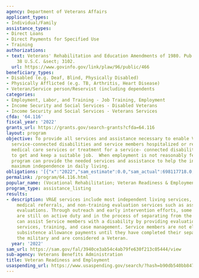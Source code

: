 ```yaml
---
agency: Department of Veterans Affairs
applicant_types:
- Individual/Family
assistance_types:
- Direct Loans
- Direct Payments for Specified Use
- Training
authorizations:
- text: Veterans' Rehabilitation and Education Amendments of 1980. Pub. L. 96, 466.
    38 U.S.C. &sect; 3102.
  url: https://www.govinfo.gov/link/plaw/96/public/466
beneficiary_types:
- Disabled (e.g. Deaf, Blind, Physically Disabled)
- Physically Afflicted (e.g. TB, Arthritis, Heart Disease)
- Veteran/Service person/Reservist (including dependents
categories:
- Employment, Labor, and Training - Job Training, Employment
- Income Security and Social Services - Disabled Veterans
- Income Security and Social Services - Veterans Services
cfda: '64.116'
fiscal_year: '2022'
grants_url: https://grants.gov/search-grants?cfda=64.116
layout: program
objective: To provide all services and assistance necessary to enable Veterans with
  service-connected disabilities and service members hospitalized or receiving outpatient
  medical care services or treatment for a service- connected disability pending discharge
  to get and keep a suitable job.  When employment is not reasonably feasible, the
  program can provide the needed services and assistance to help the individual achieve
  maximum independence in daily living.
obligations: '[{"x":"2022","sam_estimate":0.0,"sam_actual":698117718.0,"usa_spending_actual":717134988.0},{"x":"2023","sam_estimate":710499641.0,"sam_actual":0.0,"usa_spending_actual":821576201.0},{"x":"2024","sam_estimate":651524080.0,"sam_actual":0.0,"usa_spending_actual":934440658.0}]'
permalink: /program/64.116.html
popular_name: (Vocational Rehabilitation; Veteran Readiness & Employment; VR&E)
program_type: assistance_listing
results:
- description: VR&E services include most independent living services, career counseling,
    medical referrals, and non-training evaluation services such as assistive technology
    evaluations. Through outreach and early intervention efforts, some VR&E participants
    are still on active duty and in the process of separating from the military. VR&E
    can assist Service members with a disability by providing evaluation, rehabilitation
    services, training, and case management. Service members are not eligible for
    subsistence allowance payments until they have completed their separation from
    the military and are considered a Veteran.
  year: '2022'
sam_url: https://sam.gov/fal/3940ce3ab54c4ab79fe630f213c05444/view
sub-agency: Veterans Benefits Administration
title: Veteran Readiness and Employment
usaspending_url: https://www.usaspending.gov/search/?hash=b90db540bb847aa1bce57f6b069835eb
---
```


